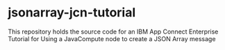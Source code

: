 # jsonarray-jcn-tutorial
This repository holds the source code for an IBM App Connect Enterprise Tutorial for Using a JavaCompute node to create a JSON Array message
